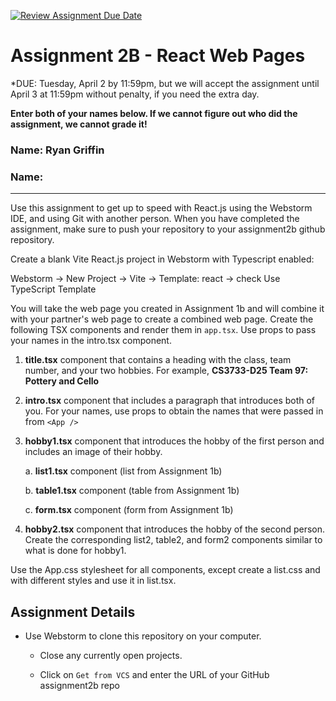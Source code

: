 [![Review Assignment Due Date](https://classroom.github.com/assets/deadline-readme-button-22041afd0340ce965d47ae6ef1cefeee28c7c493a6346c4f15d667ab976d596c.svg)](https://classroom.github.com/a/JNHhdQGs)

# Assignment 2B - React Web Pages

\*DUE: Tuesday, April 2 by 11:59pm, but we will accept the assignment until April 3 at 11:59pm without penalty, if you need the extra day.

**Enter both of your names below. If we cannot figure out who did the assignment, we cannot grade it!**

### Name: Ryan Griffin

### Name:

---

Use this assignment to get up to speed with React.js using the Webstorm IDE, and using Git with another person. When you have completed the assignment, make sure to push your repository to your assignment2b github repository.

Create a blank Vite React.js project in Webstorm with Typescript enabled:

Webstorm -> New Project -> Vite -> Template: react -> check Use TypeScript Template

You will take the web page you created in Assignment 1b and will combine it with your partner's web page to create a combined web page. Create the following TSX components and render them in `app.tsx`. Use props to pass your names in the intro.tsx component.

1. **title.tsx** component that contains a heading with the class, team number, and your two hobbies. For example, **CS3733-D25 Team 97: Pottery and Cello**

2. **intro.tsx** component that includes a paragraph that introduces both of you. For your names, use props to obtain the names that were passed in from `<App />`

3. **hobby1.tsx** component that introduces the hobby of the first person and includes an image of their hobby.

   a. **list1.tsx** component (list from Assignment 1b)

   b. **table1.tsx** component (table from Assignment 1b)

   c. **form.tsx** component (form from Assignment 1b)

4. **hobby2.tsx** component that introduces the hobby of the second person. Create the corresponding list2, table2, and form2 components similar to what is done for hobby1.

Use the App.css stylesheet for all components, except create a list.css and with different styles and use it in list.tsx.

## Assignment Details

- Use Webstorm to clone this repository on your computer.

  - Close any currently open projects.

  - Click on `Get from VCS` and enter the URL of your GitHub assignment2b repo
